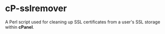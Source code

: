 # cP-sslremover
A Perl script used for cleaning up SSL certificates from a user's SSL storage within **cPanel**.